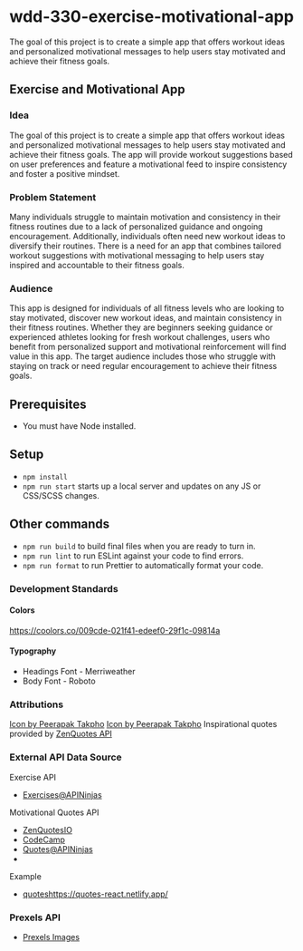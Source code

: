 # wdd-330-exercise-motivational-app

The goal of this project is to create a simple app that offers workout ideas and personalized motivational messages to help users stay motivated and achieve their fitness goals.

## Exercise and Motivational App

### Idea

The goal of this project is to create a simple app that offers workout ideas and personalized motivational messages to help users stay motivated and achieve their fitness goals. The app will provide workout suggestions based on user preferences and feature a motivational feed to inspire consistency and foster a positive mindset.

### Problem Statement

Many individuals struggle to maintain motivation and consistency in their fitness routines due to a lack of personalized guidance and ongoing encouragement. Additionally, individuals often need new workout ideas to diversify their routines. There is a need for an app that combines tailored workout suggestions with motivational messaging to help users stay inspired and accountable to their fitness goals.

### Audience

This app is designed for individuals of all fitness levels who are looking to stay motivated, discover new workout ideas, and maintain consistency in their fitness routines. Whether they are beginners seeking guidance or experienced athletes looking for fresh workout challenges, users who benefit from personalized support and motivational reinforcement will find value in this app. The target audience includes those who struggle with staying on track or need regular encouragement to achieve their fitness goals.

## Prerequisites

-   You must have Node installed.

## Setup

-   `npm install`
-   `npm run start` starts up a local server and updates on any JS or CSS/SCSS changes.

## Other commands

-   `npm run build` to build final files when you are ready to turn in.
-   `npm run lint` to run ESLint against your code to find errors.
-   `npm run format` to run Prettier to automatically format your code.

### Development Standards

#### Colors

https://coolors.co/009cde-021f41-edeef0-29f1c-09814a

#### Typography

-   Headings Font - Merriweather
-   Body Font - Roboto

### Attributions

<a href="https://www.freepik.com/icon/muscle_7493114">Icon by Peerapak Takpho</a>
<a href="https://www.freepik.com/icon/muscle_7493103">Icon by Peerapak Takpho</a>
Inspirational quotes provided by <a href="https://zenquotes.io/" target="_blank">ZenQuotes API</a>

### External API Data Source

Exercise API

-   [Exercises@APINinjas](https://api-ninjas.com/api/exercises)

Motivational Quotes API

-   [ZenQuotesIO](https://zenquotes.io/)
-   [CodeCamp](https://forum.freecodecamp.org/t/free-api-inspirational-quotes-json-with-code-examples/311373)
-   [Quotes@APINinjas](https://api-ninjas.com/api/quotes)
-   

Example 
- [quotes](https://quotes-react.netlify.app/)https://quotes-react.netlify.app/

### Prexels API
- [Prexels Images](https://www.pexels.com/api/documentation/)